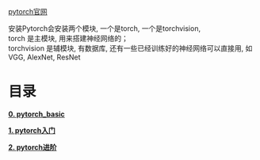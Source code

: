[pytorch官网](https://pytorch.org/)

安装Pytorch会安装两个模块, 一个是torch, 一个是torchvision, <br>
torch 是主模块, 用来搭建神经网络的；<br>
torchvision 是辅模块, 有数据库, 还有一些已经训练好的神经网络可以直接用, 如VGG, AlexNet, ResNet<br>

# 目录

[**0. pytorch_basic**](0.pytorch_basic)

[**1. pytorch入门**](1.pytorch入门)

[**2. pytorch进阶**](2.pytorch进阶)



